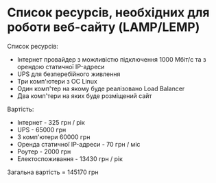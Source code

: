 # Список ресурсів, необхідних для роботи веб-сайту (LAMP/LEMP)
Список ресурсів:
- Інтернет провайдер з можливістю підключення 1000 Мбіт/c та з орендою статичної IP-адреси
- UPS для безперебійного живлення 
- Три комп'ютери з ОС Linux
- Один комп'тер на якому буде реалізовано Load Balancer
- Два комп'тери на яких буде розміщений сайт

Вартість:
- Інтернет - 325 грн / рік
- UPS - 65000 грн
- 3 комп'ютери 60000 грн
- Оренда статичної IP-адреси - 70 грн / міс
- Роутер - 2000 грн
- Електоспоживання - 13430 грн / рік

Загальна вартість = 145170 грн
